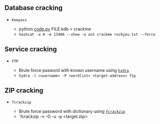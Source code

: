 Database cracking
-----------------------

* `Keepass` 
	
	* python [code.py](https://github.com/ByamB4/Capture-The-Flag-Tools/blob/master/Cracking/code/keepass2john.py) FILE.kdb > crackme
  	* `hashcat -a 0 -m 13400 --show -o out crackme rockyou.txt --force`

Service cracking
-----------------------

* `FTP` 
	
	* Brute force pasword with known username using [`hydra`](https://tools.kali.org/password-attacks/hydra)
	* `hydra -l <username> -P <wordlist> <target-address> ftp`


ZIP cracking
-----------------------

* `fcrackzip`

	* Brute force password with dictionary using [`fcrackzip`](http://manpages.ubuntu.com/manpages/trusty/man1/fcrackzip.1.html)
	* `fcrackzip -v -D -u -p <wordlist> <target.zip>
